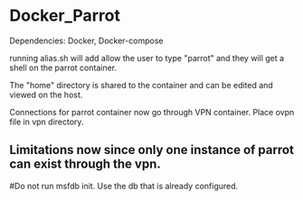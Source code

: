 # Docker_Parrot

Dependencies: Docker, Docker-compose

running alias.sh will add allow the user to type "parrot" and they will get a shell on the parrot container.

The "home" directory is shared to the container and can be edited and viewed on the host.

Connections for parrot container now go through VPN container. Place ovpn file in vpn directory.

## Limitations now since only one instance of parrot can exist through the vpn.  

#Do not run msfdb init. Use the db that is already configured.
